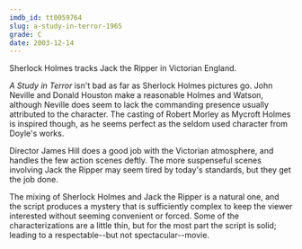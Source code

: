 ```yaml
---
imdb_id: tt0059764
slug: a-study-in-terror-1965
grade: C
date: 2003-12-14
---
```


Sherlock Holmes tracks Jack the Ripper in Victorian England.

_A Study in Terror_ isn't bad as far as Sherlock Holmes pictures go. John Neville and Donald Houston make a reasonable Holmes and Watson, although Neville does seem to lack the commanding presence usually attributed to the character. The casting of Robert Morley as Mycroft Holmes is inspired though, as he seems perfect as the seldom used character from Doyle's works.

Director James Hill does a good job with the Victorian atmosphere, and handles the few action scenes deftly. The more suspenseful scenes involving Jack the Ripper may seem tired by today's standards, but they get the job done.

The mixing of Sherlock Holmes and Jack the Ripper is a natural one, and the script produces a mystery that is sufficiently complex to keep the viewer interested without seeming convenient or forced. Some of the characterizations are a little thin, but for the most part the script is solid; leading to a respectable--but not spectacular--movie.
